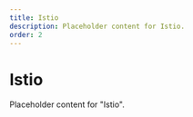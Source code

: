 ```yaml
---
title: Istio
description: Placeholder content for Istio.
order: 2
---
```


# Istio

Placeholder content for "Istio".
